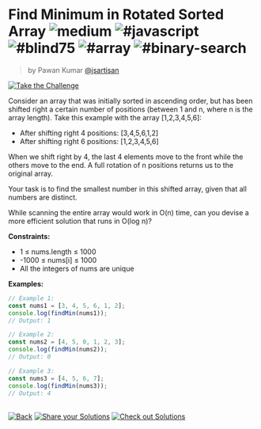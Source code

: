 <!--info-header-start--><h1>Find Minimum in Rotated Sorted Array <img src="https://img.shields.io/badge/-medium-d9901a" alt="medium"/> <img src="https://img.shields.io/badge/-%23javascript-999" alt="#javascript"/> <img src="https://img.shields.io/badge/-%23blind75-999" alt="#blind75"/> <img src="https://img.shields.io/badge/-%23array-999" alt="#array"/> <img src="https://img.shields.io/badge/-%23binary--search-999" alt="#binary-search"/></h1><blockquote><p>by Pawan Kumar <a href="https://github.com/jsartisan" target="_blank">@jsartisan</a></p></blockquote><p><a href="https://frontend-challenges.com/challenges/219-find-minimum-in-rotated-sorted-array" target="_blank"><img src="https://img.shields.io/badge/-Take%20the%20Challenge-0d99ff?logo=javascript&logoColor=white" alt="Take the Challenge"/></a> </p><!--info-header-end-->

Consider an array that was initially sorted in ascending order, but has been shifted right a certain number of positions (between 1 and n, where n is the array length). Take this example with the array [1,2,3,4,5,6]:

- After shifting right 4 positions: [3,4,5,6,1,2]
- After shifting right 6 positions: [1,2,3,4,5,6]

When we shift right by 4, the last 4 elements move to the front while the others move to the end. A full rotation of n positions returns us to the original array.

Your task is to find the smallest number in this shifted array, given that all numbers are distinct.

While scanning the entire array would work in O(n) time, can you devise a more efficient solution that runs in O(log n)?

**Constraints:**

- 1 ≤ nums.length ≤ 1000
- -1000 ≤ nums[i] ≤ 1000
- All the integers of nums are unique

**Examples:**

```typescript
// Example 1:
const nums1 = [3, 4, 5, 6, 1, 2];
console.log(findMin(nums1));
// Output: 1

// Example 2:
const nums2 = [4, 5, 0, 1, 2, 3];
console.log(findMin(nums2));
// Output: 0

// Example 3:
const nums3 = [4, 5, 6, 7];
console.log(findMin(nums3));
// Output: 4
```

<!--info-footer-start--><br><a href="../../README.md" target="_blank"><img src="https://img.shields.io/badge/-Back-grey" alt="Back"/></a> <a href="https://github.com/jsartisan/frontend-challenges/issues/new?template=answer.md&labels=answer,219,undefined&title=219%20-%20Find%20Minimum%20in%20Rotated%20Sorted%20Array%20-%20undefined&body=" target="_blank"><img src="https://img.shields.io/badge/-Share%20your%20Solutions-teal" alt="Share your Solutions"/></a> <a href="https://github.com/jsartisan/frontend-challenges/issues?q=label%3A219+label%3Aanswer+sort%3Areactions-%2B1-desc" target="_blank"><img src="https://img.shields.io/badge/-Check%20out%20Solutions-de5a77?logo=awesome-lists&logoColor=white" alt="Check out Solutions"/></a> <!--info-footer-end-->

